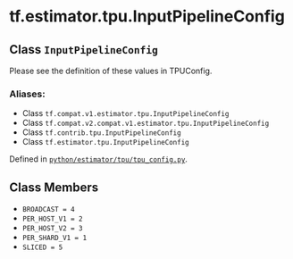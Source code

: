 <div itemscope itemtype="http://developers.google.com/ReferenceObject">
<meta itemprop="name" content="tf.estimator.tpu.InputPipelineConfig" />
<meta itemprop="path" content="Stable" />
<meta itemprop="property" content="BROADCAST"/>
<meta itemprop="property" content="PER_HOST_V1"/>
<meta itemprop="property" content="PER_HOST_V2"/>
<meta itemprop="property" content="PER_SHARD_V1"/>
<meta itemprop="property" content="SLICED"/>
</div>

# tf.estimator.tpu.InputPipelineConfig

## Class `InputPipelineConfig`

Please see the definition of these values in TPUConfig.



### Aliases:

* Class `tf.compat.v1.estimator.tpu.InputPipelineConfig`
* Class `tf.compat.v2.compat.v1.estimator.tpu.InputPipelineConfig`
* Class `tf.contrib.tpu.InputPipelineConfig`
* Class `tf.estimator.tpu.InputPipelineConfig`



Defined in [`python/estimator/tpu/tpu_config.py`](https://github.com/tensorflow/estimator/tree/master/tensorflow_estimator/python/estimator/tpu/tpu_config.py).

<!-- Placeholder for "Used in" -->


## Class Members

* `BROADCAST = 4` <a id="BROADCAST"></a>
* `PER_HOST_V1 = 2` <a id="PER_HOST_V1"></a>
* `PER_HOST_V2 = 3` <a id="PER_HOST_V2"></a>
* `PER_SHARD_V1 = 1` <a id="PER_SHARD_V1"></a>
* `SLICED = 5` <a id="SLICED"></a>

